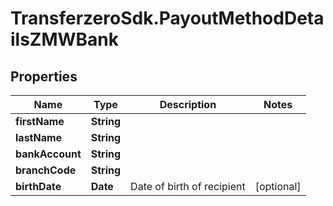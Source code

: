# TransferzeroSdk.PayoutMethodDetailsZMWBank

## Properties

Name | Type | Description | Notes
------------ | ------------- | ------------- | -------------
**firstName** | **String** |  | 
**lastName** | **String** |  | 
**bankAccount** | **String** |  | 
**branchCode** | **String** |  | 
**birthDate** | **Date** | Date of birth of recipient | [optional] 


